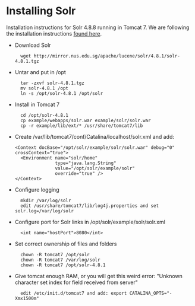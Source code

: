 Installing Solr
===============

Installation instructions for Solr 4.8.8 running in Tomcat 7. We are following the installation instructions [found here](http://stackoverflow.com/questions/23503116/cant-get-solr-4-8-working-with-tomcat-7-and-ubuntu-12-04).
    
- Download Solr

        wget http://mirror.nus.edu.sg/apache/lucene/solr/4.8.1/solr-4.8.1.tgz

- Untar and put in /opt

        tar -zxvf solr-4.8.1.tgz
        mv solr-4.8.1 /opt
        ln -s /opt/solr-4.8.1 /opt/solr

- Install in Tomcat 7

        cd /opt/solr-4.8.1
        cp example/webapps/solr.war example/solr/solr.war
        cp -r example/lib/ext/* /usr/share/tomcat7/lib

- Create /var/lib/tomcat7/conf/Catalina/localhost/solr.xml and add:

      <Context docBase="/opt/solr/example/solr/solr.war" debug="0" crossContext="true">
        <Environment name="solr/home" 
                     type="java.lang.String" 
                     value="/opt/solr/example/solr" 
                     override="true" />
      </Context>

- Configure logging

        mkdir /var/log/solr
        edit /usr/share/tomcat7/lib/log4j.properties and set solr.log=/var/log/solr
        
- Configure port for Solr links in /opt/solr/example/solr/solr.xml

        <int name="hostPort">8080</int>
        
- Set correct ownership of files and folders

        chown -R tomcat7 /opt/solr
        chown -R tomcat7 /var/log/solr
        chown -R tomcat7 /opt/solr-4.8.1
        
- Give tomcat enough RAM, or you will get this weird error: "Unknown character set index for field received from server"

        edit /etc/init.d/tomcat7 and add: export CATALINA_OPTS="-Xmx1500m"
        


